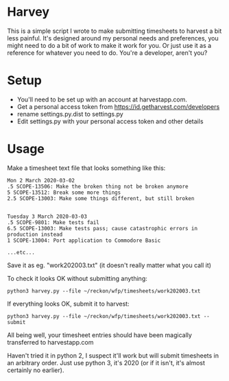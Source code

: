 # Harvey

This is a simple script I wrote to make submitting timesheets to harvest a bit
less painful. It's designed around my personal needs and preferences, you
might need to do a bit of work to make it work for you. Or just use it as a
reference for whatever you need to do. You're a developer, aren't you?

# Setup

* You'll need to be set up with an account at harvestapp.com.
* Get a personal access token from https://id.getharvest.com/developers
* rename settings.py.dist to settings.py
* Edit settings.py with your personal access token and other details

# Usage

Make a timesheet text file that looks something like this:

~~~~
Mon 2 March 2020-03-02
.5 SCOPE-13506: Make the broken thing not be broken anymore
5 SCOPE-13512: Break some more things
2.5 SCOPE-13003: Make some things different, but still broken


Tuesday 3 March 2020-03-03
.5 SCOPE-9801: Make tests fail
6.5 SCOPE-13003: Make tests pass; cause catastrophic errors in production instead
1 SCOPE-13004: Port application to Commodore Basic

...etc...
~~~~

Save it as eg. "work202003.txt" (it doesn't really matter what you call it)

To check it looks OK without submitting anything:

~~~~
python3 harvey.py --file ~/reckon/wfp/timesheets/work202003.txt
~~~~

If everything looks OK, submit it to harvest:

~~~~
python3 harvey.py --file ~/reckon/wfp/timesheets/work202003.txt --submit
~~~~

All being well, your timesheet entries should have been magically transferred to harvestapp.com

Haven't tried it in python 2, I suspect it'll work but will submit timesheets
in an arbitrary order. Just use python 3, it's 2020 (or if it isn't, it's
almost certainly no earlier).
